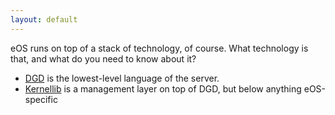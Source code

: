 ```yaml
---
layout: default
---
```

eOS runs on top of a stack of technology, of course. What technology is that, and what do you need to know about it?

* [DGD](dgd/index.html) is the lowest-level language of the server.
* [Kernellib](kernel/index.html) is a management layer on top of DGD, but below anything eOS-specific

